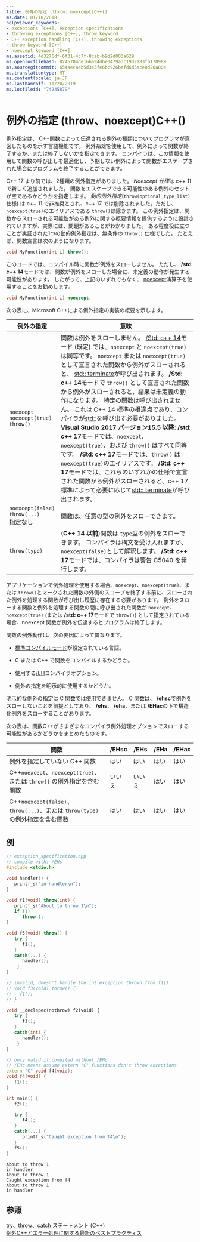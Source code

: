 ```yaml
---
title: 例外の指定 (throw、noexcept)C++()
ms.date: 01/18/2018
helpviewer_keywords:
- exceptions [C++], exception specifications
- throwing exceptions [C++], throw keyword
- C++ exception handling [C++], throwing exceptions
- throw keyword [C++]
- noexcept keyword [C++]
ms.assetid: 4d3276df-6f31-4c7f-8cab-b9d2d003a629
ms.openlocfilehash: 8245704de16ba94dbe0479a3c19d2a83fb170989
ms.sourcegitcommit: 654aecaeb5d3e3fe6bc926bafd6d5ace0d20a80e
ms.translationtype: MT
ms.contentlocale: ja-JP
ms.lasthandoff: 11/20/2019
ms.locfileid: "74245879"
---
```

# <a name="exception-specifications-throw-noexcept-c"></a>例外の指定 (throw、noexcept)C++()

例外指定は、 C++関数によって伝達される例外の種類についてプログラマが意図したものを示す言語機能です。 例外*指定*を使用して、例外によって関数が終了するか、または終了しないかを指定できます。 コンパイラは、この情報を使用して関数の呼び出しを最適化し、予期しない例外によって関数がエスケープされた場合にプログラムを終了することができます。

C++ 17 より前では、2種類の例外指定がありました。 *Noexcept 仕様*は c++ 11 で新しく追加されました。 関数をエスケープできる可能性のある例外のセットが空であるかどうかを指定します。 *動的例外指定*(`throw(optional_type_list)` 仕様) は c++ 11 で非推奨とされ、c++ 17 では削除されました。ただし、`noexcept(true)`のエイリアスである `throw()`は除きます。 この例外指定は、関数からスローされる可能性がある例外に関する概要情報を提供するように設計されていますが、実際には、問題があることがわかりました。 ある程度役に立つことが実証された1つの動的例外指定は、無条件の `throw()` 仕様でした。 たとえば、関数宣言は次のようになります。

```cpp
void MyFunction(int i) throw();
```
このコードでは、コンパイル時に関数が例外をスローしません。 ただし、 **/std: c++ 14**モードでは、関数が例外をスローした場合に、未定義の動作が発生する可能性があります。 したがって、上記のいずれでもなく、 [noexcept](../cpp/noexcept-cpp.md)演算子を使用することをお勧めします。

```cpp
void MyFunction(int i) noexcept;
```
次の表に、Microsoft C++による例外指定の実装の概要を示します。

|例外の指定|意味|
|-----------------------------|-------------|
|`noexcept`<br/>`noexcept(true)`<br/>`throw()`|関数は例外をスローしません。 [/Std: c++ 14](../build/reference/std-specify-language-standard-version.md)モード (既定) では、`noexcept` と `noexcept(true)` は同等です。 `noexcept` または `noexcept(true)`として宣言された関数から例外がスローされると、 [std:: terminate](../standard-library/exception-functions.md#terminate)が呼び出されます。 **/Std: c++ 14**モードで `throw()` として宣言された関数から例外がスローされると、結果は未定義の動作になります。 特定の関数は呼び出されません。 これは C++ 14 標準の相違点であり、コンパイラが[std::](../standard-library/exception-functions.md#unexpected)を呼び出す必要がありました。  <br/> **Visual Studio 2017 バージョン15.5 以降**: **/std: c++ 17**モードでは、`noexcept`、`noexcept(true)`、および `throw()` はすべて同等です。 **/Std: c++ 17**モードでは、`throw()` は `noexcept(true)`のエイリアスです。 **/Std: c++ 17**モードでは、これらのいずれかの仕様で宣言された関数から例外がスローされると、c++ 17 標準によって必要に応じて[std:: terminate](../standard-library/exception-functions.md#terminate)が呼び出されます。|
|`noexcept(false)`<br/>`throw(...)`<br/>指定なし|関数は、任意の型の例外をスローできます。|
|`throw(type)`| (**C++ 14 以前**)関数は `type`型の例外をスローできます。 コンパイラは構文を受け入れますが、`noexcept(false)`として解釈します。 **/Std: c++ 17**モードでは、コンパイラは警告 C5040 を発行します。|

アプリケーションで例外処理を使用する場合、`noexcept`、`noexcept(true)`、または `throw()`とマークされた関数の外側のスコープを終了する前に、スローされた例外を処理する関数が呼び出し履歴に存在する必要があります。 例外をスローする関数と例外を処理する関数の間に呼び出された関数が `noexcept`、`noexcept(true)` (または **/std: c++ 17**モードで `throw()`) として指定されている場合、noexcept 関数が例外を伝達するとプログラムは終了します。

関数の例外動作は、次の要因によって異なります。

- [標準コンパイルモード](../build/reference/std-specify-language-standard-version.md)が設定されている言語。
- C または C++ で関数をコンパイルするかどうか。

- 使用する[/EH](../build/reference/eh-exception-handling-model.md)コンパイラオプション。

- 例外の指定を明示的に使用するかどうか。

明示的な例外の指定は C 関数では使用できません。 C 関数は、 **/ehsc**で例外をスローしないことを前提としており、 **/ehs**、 **/eha**、または **/EHac**の下で構造化例外をスローすることがあります。

次の表は、関数C++がさまざまなコンパイラ例外処理オプションでスローする可能性があるかどうかをまとめたものです。

|関数|/EHsc|/EHs|/EHa|/EHac|
|--------------|------------|-----------|-----------|------------|
|例外を指定していない C++ 関数|はい|はい|はい|はい|
|C++`noexcept`、`noexcept(true)`、または `throw()` の例外指定を含む関数|いいえ|いいえ|はい|はい|
|C++`noexcept(false)`、`throw(...)`、または `throw(type)` の例外指定を含む関数|はい|はい|はい|はい|

## <a name="example"></a>例

```cpp
// exception_specification.cpp
// compile with: /EHs
#include <stdio.h>

void handler() {
   printf_s("in handler\n");
}

void f1(void) throw(int) {
   printf_s("About to throw 1\n");
   if (1)
      throw 1;
}

void f5(void) throw() {
   try {
      f1();
   }
   catch(...) {
      handler();
    }
}

// invalid, doesn't handle the int exception thrown from f1()
// void f3(void) throw() {
//   f1();
// }

void __declspec(nothrow) f2(void) {
   try {
      f1();
   }
   catch(int) {
      handler();
    }
}

// only valid if compiled without /EHc
// /EHc means assume extern "C" functions don't throw exceptions
extern "C" void f4(void);
void f4(void) {
   f1();
}

int main() {
   f2();

   try {
      f4();
   }
   catch(...) {
      printf_s("Caught exception from f4\n");
   }
   f5();
}
```

```Output
About to throw 1
in handler
About to throw 1
Caught exception from f4
About to throw 1
in handler
```

## <a name="see-also"></a>参照

[try、throw、catch ステートメント (C++)](../cpp/try-throw-and-catch-statements-cpp.md)<br/>
[例外C++とエラー処理に関する最新のベストプラクティス](errors-and-exception-handling-modern-cpp.md)